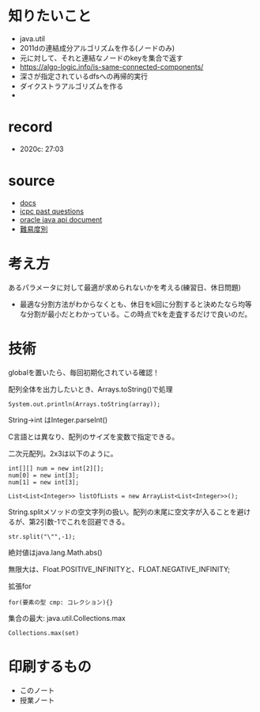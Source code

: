 # 知りたいこと

- java.util
- 2011dの連結成分アルゴリズムを作る(ノードのみ)
 - 元に対して、それと連結なノードのkeyを集合で返す
 - https://algo-logic.info/is-same-connected-components/
- 深さが指定されているdfsへの再帰的実行
- ダイクストラアルゴリズムを作る
- 

# record 

- 2020c: 27:03

# source

- [docs](https://gihyo.jp/article/2022/07/java2022-0701)
- [icpc past questions](https://www.cse.kyoto-su.ac.jp/~hiraishi/ICPC/)
- [oracle java api document](https://docs.oracle.com/en/java/javase/20/docs/api/index.html)
- [難易度別](http://aoj-icpc.ichyo.jp/?aoj_rivals=&sort2_order=desc&year_max=&source4=0&aoj_username=&point_max=1200&sort1_order=asc&source2=0&source3=0&source1=1&point_min=100&sort2_by=num_aoj_acceptances&year_min=&sort1_by=point)

# 考え方

あるパラメータに対して最適が求められないかを考える(練習日、休日問題)
- 最適な分割方法がわからなくとも、休日をk回に分割すると決めたなら均等な分割が最小だとわかっている。この時点でkを走査するだけで良いのだ。

# 技術


globalを置いたら、毎回初期化されている確認！

配列全体を出力したいとき、Arrays.toString()で処理
```
System.out.println(Arrays.toString(array));
```

String->int はInteger.parseInt()

C言語とは異なり、配列のサイズを変数で指定できる。


二次元配列。2x3は以下のように。
```
int[][] num = new int[2][];
num[0] = new int[3];
num[1] = new int[3];
```

```
List<List<Integer>> listOfLists = new ArrayList<List<Integer>>();
```

String.splitメソッドの空文字列の扱い。配列の末尾に空文字が入ることを避けるが、第2引数-1でこれを回避できる。
```
str.split("\"",-1);
```

絶対値はjava.lang.Math.abs()

無限大は、Float.POSITIVE_INFINITYと、FLOAT.NEGATIVE_INFINITY;

拡張for
```
for(要素の型 cmp: コレクション){}
```

集合の最大: java.util.Collections.max
```
Collections.max(set)
```
# 印刷するもの

- このノート
- 授業ノート
